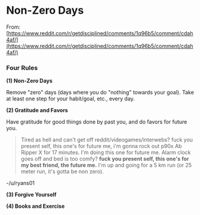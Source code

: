 # Non-Zero Days

From: [https://www.reddit.com/r/getdisciplined/comments/1q96b5/comment/cdah4af/](https://www.reddit.com/r/getdisciplined/comments/1q96b5/comment/cdah4af/)

### Four Rules

**(1) Non-Zero Days**

Remove "zero" days (days where you do "nothing" towards your goal). Take at least one step for your habit/goal, etc., every day.

**(2) Gratitude and Favors**

Have gratitude for good things done by past you, and do favors for future you.&#x20;

> Tired as hell and can't get off reddit/videogames/interwebs? fuck you present self, this one's for future me, i'm gonna rock out p90x Ab Ripper X for 17 minutes. I'm doing this one for future me. Alarm clock goes off and bed is too comfy? **fuck you present self, this one's for my best friend, the future me.** I'm up and going for a 5 km run (or 25 meter run, it's gotta be non zero).

\-/u/ryans01

**(3) Forgive Yourself**

**(4) Books and Exercise**

